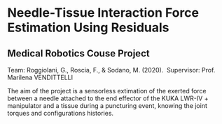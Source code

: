 # Needle-Tissue Interaction Force Estimation Using Residuals
## Medical Robotics Couse Project
Team: Roggiolani, G., Roscia, F., & Sodano, M. (2020). 
Supervisor: Prof. Marilena VENDITTELLI

The aim of the project is a sensorless extimation of the exerted force between a needle attached to the end effector of the KUKA LWR-IV + manipulator and a tissue during a puncturing event, knowing the joint torques and configurations histories. 
